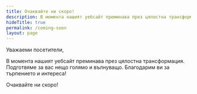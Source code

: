 ```yaml
---
title: Очаквайте ни скоро!
description: В момента нашият уебсайт преминава през цялостна трансформация. Подготвяме за вас нещо голямо и вълнуващо.
hideTitle: true
permalink: /coming-soon
layout: page
---
```


<article>
  <p class="home description">Уважаеми посетители,</p>
  <p class="home description">В момента нашият уебсайт преминава през цялостна трансформация. Подготвяме за вас нещо голямо и вълнуващо. Благодарим ви за търпението и интереса!</p>
  <div class="divider"></div>
  <p class="home description">Очаквайте ни скоро!</p>
</article>
